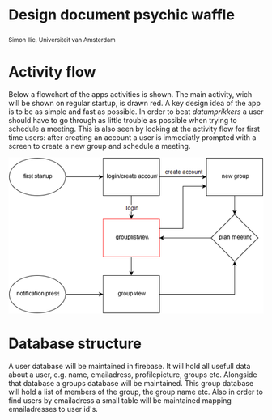 # Design document psychic waffle
<sub>Simon Ilic, Universiteit van Amsterdam</sub>

# Activity flow
Below a flowchart of the apps activities is shown. The main activity, wich will be shown on regular startup, is drawn red. A key design idea of the app is to be as simple and fast as possible. In order to beat *datumprikkers* a user should have to go through as little trouble as possible when trying to schedule a meeting. This is also seen by looking at the activity flow for first time users: after creating an account a user is immediatly prompted with a screen to create a new group and schedule a meeting.

![activityflow](/doc/activityflow.png?raw=true "activity flow")

# Database structure
A user database will be maintained in firebase. It will hold all usefull data about a user, e.g. name, emailadress, profilepicture, groups etc. Alongside that database a groups database will be maintained. This group database will hold a list of members of the group, the group name etc. Also in order to find users by emailadress a small table will be maintained mapping emailadresses to user id's.
